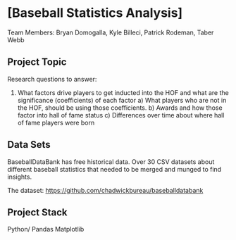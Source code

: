 # [Baseball Statistics Analysis]

Team Members: Bryan Domogalla, Kyle Billeci, Patrick Rodeman, Taber Webb

## Project Topic

Research questions to answer: 
1) What factors drive players to get inducted into the HOF and what are the significance (coefficients) of each factor
    a) What players who are not in the HOF, should be using those coefficients.
    b) Awards and how those factor into hall of fame status
    c) Differences over time about where hall of fame players were born


## Data Sets

BaseballDataBank has free historical data. Over 30 CSV datasets about different baseball statistics that needed to be merged and munged to find insights.

The dataset:
https://github.com/chadwickbureau/baseballdatabank

## Project Stack

Python/ Pandas
Matplotlib






